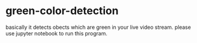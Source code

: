 # green-color-detection
basically it detects obects which are  green  in your live video stream.
please use jupyter notebook to run this program.
